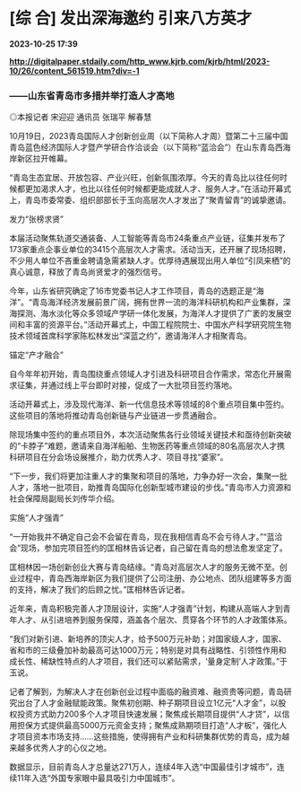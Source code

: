 # [综 合] 发出深海邀约 引来八方英才

**2023-10-25 17:39**

**http://digitalpaper.stdaily.com/http_www.kjrb.com/kjrb/html/2023-10/26/content_561519.htm?div=-1**

### ——山东省青岛市多措并举打造人才高地

 ◎本报记者 宋迎迎 通讯员 张瑞平 解春慧

 10月19日，2023青岛国际人才创新创业周（以下简称人才周）暨第二十三届中国青岛蓝色经济国际人才暨产学研合作洽谈会（以下简称“蓝洽会”）在山东青岛西海岸新区拉开帷幕。

 “青岛生态宜居、开放包容、产业兴旺，创新氛围浓厚。今天的青岛比以往任何时候都更加渴求人才，也比以往任何时候都更能成就人才、服务人才。”在活动开幕式上，青岛市委常委、组织部部长于玉向高层次人才发出了“聚青留青”的诚挚邀请。

 发力“张榜求贤”

 本届活动聚焦轨道交通装备、人工智能等青岛市24条重点产业链，征集并发布了173家重点企事业单位的3415个高层次人才需求。活动当天，还开展了现场招聘，不少用人单位不吝重金聘请急需紧缺人才。优厚待遇展现出用人单位“引凤来栖”的真心诚意，释放了青岛尚贤爱才的强烈信号。

 今年，山东省研究确定了16市党委书记人才工作项目，青岛的选题正是“海洋”。“青岛海洋经济发展前景广阔，拥有世界一流的海洋科研机构和产业集群，深海探测、海水淡化等众多领域产学研一体化发展，为海洋人才提供了广袤的发展空间和丰富的资源平台。”活动开幕式上，中国工程院院士、中国水产科学研究院生物技术领域首席科学家陈松林发出“深蓝之约”，邀请海洋人才相聚青岛。

 锚定“产才融合”

 自今年年初开始，青岛围绕重点领域人才引进及科研项目合作需求，常态化开展需求征集，并通过线上平台即时对接，促成了一大批项目签约落地。

 活动开幕式上，涉及现代海洋、新一代信息技术等领域的8个重点项目集中签约。这些项目的落地将推动青岛创新链与产业链进一步贯通融合。

 除现场集中签约的重点项目外，本次活动聚焦各行业领域关键技术和亟待创新突破的“卡脖子”难题，邀请来自海洋船舶、生物医药等重点领域的80名高层次人才携科研项目在分会场设展推介，助力优秀人才、项目寻找“婆家”。

 “下一步，我们将更加注重人才的集聚和项目的落地，力争办好一次会，集聚一批人才，落地一批项目，助推青岛国际化创新型城市建设的步伐。”青岛市人力资源和社会保障局副局长刘传华介绍。

 实施“人才强青”

 “一开始我并不确定自己会不会留在青岛，现在我相信青岛不会亏待人才。”“蓝洽会”现场，参加完项目签约的匡相林告诉记者，自己留在青岛的想法愈发坚定了。

 匡相林因一场创新创业大赛与青岛结缘。“青岛对高层次人才的服务无微不至。创业过程中，青岛西海岸新区为我们提供了公司注册、办公地点、团队组建等多方面的支持，解决了我们的后顾之忧。”匡相林告诉记者。

 近年来，青岛积极完善人才顶层设计，实施“人才强青”计划，构建从高端人才到青年人才、从引进培养到服务保障，涵盖各个层次、贯穿各个环节的人才政策体系。

 “我们对新引进、新培养的顶尖人才，给予500万元补助；对国家级人才，国家、省和市的三级叠加补助最高可达1000万元；特别是对具有战略性、引领性作用和成长性、稀缺性特点的人才项目，我们还可以紧贴需求，‘量身定制’人才政策。”于玉说。

 记者了解到，为解决人才在创新创业过程中面临的融资难、融资贵等问题，青岛研究出台了人才金融赋能政策。聚焦初创期、种子期项目设立1亿元“人才金”，以股权投资方式助力200多个人才项目快速发展；聚焦成长期项目提供“人才贷”，以信用担保方式提供最高5000万元资金支持；聚焦成熟期项目打造“人才板”，强化人才项目资本市场支持……这些措施，使得拥有产业和科研集群优势的青岛，成为越来越多优秀人才的心仪之地。

 数据显示，目前青岛人才总量达271万人，连续4年入选“中国最佳引才城市”，连续11年入选“外国专家眼中最具吸引力中国城市”。